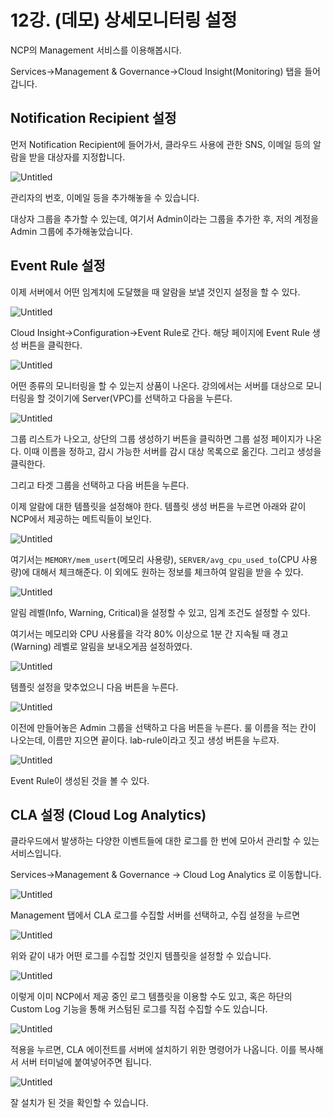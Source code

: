 # 12강. (데모) 상세모니터링 설정

NCP의 Management 서비스를 이용해봅시다.

Services→Management & Governance→Cloud Insight(Monitoring) 탭을 들어갑니다.

## Notification Recipient 설정

먼저 Notification Recipient에 들어가서, 클라우드 사용에 관한 SNS, 이메일 등의 알람을 받을 대상자를 지정합니다.

![Untitled](12%E1%84%80%E1%85%A1%E1%86%BC%20(%E1%84%83%E1%85%A6%E1%84%86%E1%85%A9)%20%E1%84%89%E1%85%A1%E1%86%BC%E1%84%89%E1%85%A6%E1%84%86%E1%85%A9%E1%84%82%E1%85%B5%E1%84%90%E1%85%A5%E1%84%85%E1%85%B5%E1%86%BC%20%E1%84%89%E1%85%A5%E1%86%AF%E1%84%8C%E1%85%A5%E1%86%BC%200cd300b707374510a196397a1fd02ed7/Untitled.png)

관리자의 번호, 이메일 등을 추가해놓을 수 있습니다.

대상자 그룹을 추가할 수 있는데, 여기서 Admin이라는 그룹을 추가한 후, 저의 계정을 Admin 그룹에 추가해놓았습니다.

## Event Rule 설정

이제 서버에서 어떤 임계치에 도달했을 때 알람을 보낼 것인지 설정을 할 수 있다.

![Untitled](12%E1%84%80%E1%85%A1%E1%86%BC%20(%E1%84%83%E1%85%A6%E1%84%86%E1%85%A9)%20%E1%84%89%E1%85%A1%E1%86%BC%E1%84%89%E1%85%A6%E1%84%86%E1%85%A9%E1%84%82%E1%85%B5%E1%84%90%E1%85%A5%E1%84%85%E1%85%B5%E1%86%BC%20%E1%84%89%E1%85%A5%E1%86%AF%E1%84%8C%E1%85%A5%E1%86%BC%200cd300b707374510a196397a1fd02ed7/Untitled%201.png)

Cloud Insight→Configuration→Event Rule로 간다. 해당 페이지에 Event Rule 생성 버튼을 클릭한다.

![Untitled](12%E1%84%80%E1%85%A1%E1%86%BC%20(%E1%84%83%E1%85%A6%E1%84%86%E1%85%A9)%20%E1%84%89%E1%85%A1%E1%86%BC%E1%84%89%E1%85%A6%E1%84%86%E1%85%A9%E1%84%82%E1%85%B5%E1%84%90%E1%85%A5%E1%84%85%E1%85%B5%E1%86%BC%20%E1%84%89%E1%85%A5%E1%86%AF%E1%84%8C%E1%85%A5%E1%86%BC%200cd300b707374510a196397a1fd02ed7/Untitled%202.png)

어떤 종류의 모니터링을 할 수 있는지 상품이 나온다. 강의에서는 서버를 대상으로 모니터링을 할 것이기에 Server(VPC)를 선택하고 다음을 누른다.

![Untitled](12%E1%84%80%E1%85%A1%E1%86%BC%20(%E1%84%83%E1%85%A6%E1%84%86%E1%85%A9)%20%E1%84%89%E1%85%A1%E1%86%BC%E1%84%89%E1%85%A6%E1%84%86%E1%85%A9%E1%84%82%E1%85%B5%E1%84%90%E1%85%A5%E1%84%85%E1%85%B5%E1%86%BC%20%E1%84%89%E1%85%A5%E1%86%AF%E1%84%8C%E1%85%A5%E1%86%BC%200cd300b707374510a196397a1fd02ed7/Untitled%203.png)

그룹 리스트가 나오고, 상단의 그룹 생성하기 버튼을 클릭하면 그룹 설정 페이지가 나온다. 이때 이름을 정하고, 감시 가능한 서버를 감시 대상 목록으로 옮긴다. 그리고 생성을 클릭한다.

그리고 타겟 그룹을 선택하고 다음 버튼을 누른다.

이제 알람에 대한 템플릿을 설정해야 한다. 템플릿 생성 버튼을 누르면 아래와 같이 NCP에서 제공하는 메트릭들이 보인다.

![Untitled](12%E1%84%80%E1%85%A1%E1%86%BC%20(%E1%84%83%E1%85%A6%E1%84%86%E1%85%A9)%20%E1%84%89%E1%85%A1%E1%86%BC%E1%84%89%E1%85%A6%E1%84%86%E1%85%A9%E1%84%82%E1%85%B5%E1%84%90%E1%85%A5%E1%84%85%E1%85%B5%E1%86%BC%20%E1%84%89%E1%85%A5%E1%86%AF%E1%84%8C%E1%85%A5%E1%86%BC%200cd300b707374510a196397a1fd02ed7/Untitled%204.png)

여기서는 `MEMORY/mem_usert`(메모리 사용량), `SERVER/avg_cpu_used_to`(CPU 사용량)에 대해서 체크해준다. 이 외에도 원하는 정보를 체크하여 알림을 받을 수 있다.

![Untitled](12%E1%84%80%E1%85%A1%E1%86%BC%20(%E1%84%83%E1%85%A6%E1%84%86%E1%85%A9)%20%E1%84%89%E1%85%A1%E1%86%BC%E1%84%89%E1%85%A6%E1%84%86%E1%85%A9%E1%84%82%E1%85%B5%E1%84%90%E1%85%A5%E1%84%85%E1%85%B5%E1%86%BC%20%E1%84%89%E1%85%A5%E1%86%AF%E1%84%8C%E1%85%A5%E1%86%BC%200cd300b707374510a196397a1fd02ed7/Untitled%205.png)

알림 레벨(Info, Warning, Critical)을 설정할 수 있고, 임계 조건도 설정할 수 있다.

여기서는 메모리와 CPU 사용률을 각각 80% 이상으로 1분 간 지속될 때 경고(Warning) 레벨로 알림을 보내오게끔 설정하였다.

![Untitled](12%E1%84%80%E1%85%A1%E1%86%BC%20(%E1%84%83%E1%85%A6%E1%84%86%E1%85%A9)%20%E1%84%89%E1%85%A1%E1%86%BC%E1%84%89%E1%85%A6%E1%84%86%E1%85%A9%E1%84%82%E1%85%B5%E1%84%90%E1%85%A5%E1%84%85%E1%85%B5%E1%86%BC%20%E1%84%89%E1%85%A5%E1%86%AF%E1%84%8C%E1%85%A5%E1%86%BC%200cd300b707374510a196397a1fd02ed7/Untitled%206.png)

템플릿 설정을 맞추었으니 다음 버튼을 누른다.

![Untitled](12%E1%84%80%E1%85%A1%E1%86%BC%20(%E1%84%83%E1%85%A6%E1%84%86%E1%85%A9)%20%E1%84%89%E1%85%A1%E1%86%BC%E1%84%89%E1%85%A6%E1%84%86%E1%85%A9%E1%84%82%E1%85%B5%E1%84%90%E1%85%A5%E1%84%85%E1%85%B5%E1%86%BC%20%E1%84%89%E1%85%A5%E1%86%AF%E1%84%8C%E1%85%A5%E1%86%BC%200cd300b707374510a196397a1fd02ed7/Untitled%207.png)

이전에 만들어놓은 Admin 그룹을 선택하고 다음 버튼을 누른다. 룰 이름을 적는 칸이 나오는데, 이름만 지으면 끝이다. lab-rule이라고 짓고 생성 버튼을 누르자.

![Untitled](12%E1%84%80%E1%85%A1%E1%86%BC%20(%E1%84%83%E1%85%A6%E1%84%86%E1%85%A9)%20%E1%84%89%E1%85%A1%E1%86%BC%E1%84%89%E1%85%A6%E1%84%86%E1%85%A9%E1%84%82%E1%85%B5%E1%84%90%E1%85%A5%E1%84%85%E1%85%B5%E1%86%BC%20%E1%84%89%E1%85%A5%E1%86%AF%E1%84%8C%E1%85%A5%E1%86%BC%200cd300b707374510a196397a1fd02ed7/Untitled%208.png)

Event Rule이 생성된 것을 볼 수 있다.

## CLA 설정 (Cloud Log Analytics)

클라우드에서 발생하는 다양한 이벤트들에 대한 로그를 한 번에 모아서 관리할 수 있는 서비스입니다.

Services→Management & Governance → Cloud Log Analytics 로 이동합니다.

![Untitled](12%E1%84%80%E1%85%A1%E1%86%BC%20(%E1%84%83%E1%85%A6%E1%84%86%E1%85%A9)%20%E1%84%89%E1%85%A1%E1%86%BC%E1%84%89%E1%85%A6%E1%84%86%E1%85%A9%E1%84%82%E1%85%B5%E1%84%90%E1%85%A5%E1%84%85%E1%85%B5%E1%86%BC%20%E1%84%89%E1%85%A5%E1%86%AF%E1%84%8C%E1%85%A5%E1%86%BC%200cd300b707374510a196397a1fd02ed7/Untitled%209.png)

Management 탭에서 CLA 로그를 수집할 서버를 선택하고, 수집 설정을 누르면

![Untitled](12%E1%84%80%E1%85%A1%E1%86%BC%20(%E1%84%83%E1%85%A6%E1%84%86%E1%85%A9)%20%E1%84%89%E1%85%A1%E1%86%BC%E1%84%89%E1%85%A6%E1%84%86%E1%85%A9%E1%84%82%E1%85%B5%E1%84%90%E1%85%A5%E1%84%85%E1%85%B5%E1%86%BC%20%E1%84%89%E1%85%A5%E1%86%AF%E1%84%8C%E1%85%A5%E1%86%BC%200cd300b707374510a196397a1fd02ed7/Untitled%2010.png)

위와 같이 내가 어떤 로그를 수집할 것인지 템플릿을 설정할 수 있습니다.

![Untitled](12%E1%84%80%E1%85%A1%E1%86%BC%20(%E1%84%83%E1%85%A6%E1%84%86%E1%85%A9)%20%E1%84%89%E1%85%A1%E1%86%BC%E1%84%89%E1%85%A6%E1%84%86%E1%85%A9%E1%84%82%E1%85%B5%E1%84%90%E1%85%A5%E1%84%85%E1%85%B5%E1%86%BC%20%E1%84%89%E1%85%A5%E1%86%AF%E1%84%8C%E1%85%A5%E1%86%BC%200cd300b707374510a196397a1fd02ed7/Untitled%2011.png)

이렇게 이미 NCP에서 제공 중인 로그 템플릿을 이용할 수도 있고, 혹은 하단의 Custom Log 기능을 통해 커스텀된 로그를 직접 수집할 수도 있습니다.

![Untitled](12%E1%84%80%E1%85%A1%E1%86%BC%20(%E1%84%83%E1%85%A6%E1%84%86%E1%85%A9)%20%E1%84%89%E1%85%A1%E1%86%BC%E1%84%89%E1%85%A6%E1%84%86%E1%85%A9%E1%84%82%E1%85%B5%E1%84%90%E1%85%A5%E1%84%85%E1%85%B5%E1%86%BC%20%E1%84%89%E1%85%A5%E1%86%AF%E1%84%8C%E1%85%A5%E1%86%BC%200cd300b707374510a196397a1fd02ed7/Untitled%2012.png)

적용을 누르면, CLA 에이전트를 서버에 설치하기 위한 명령어가 나옵니다. 이를 복사해서 서버 터미널에 붙여넣어주면 됩니다.

![Untitled](12%E1%84%80%E1%85%A1%E1%86%BC%20(%E1%84%83%E1%85%A6%E1%84%86%E1%85%A9)%20%E1%84%89%E1%85%A1%E1%86%BC%E1%84%89%E1%85%A6%E1%84%86%E1%85%A9%E1%84%82%E1%85%B5%E1%84%90%E1%85%A5%E1%84%85%E1%85%B5%E1%86%BC%20%E1%84%89%E1%85%A5%E1%86%AF%E1%84%8C%E1%85%A5%E1%86%BC%200cd300b707374510a196397a1fd02ed7/Untitled%2013.png)

잘 설치가 된 것을 확인할 수 있습니다.